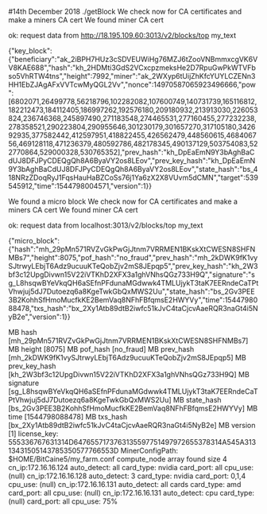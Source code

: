#14th December 2018
./getBlock
We check now for CA certificates and make a miners CA cert
We found miner CA cert

 ok: request data from http://18.195.109.60:3013/v2/blocks/top 
my_text 

 {"key_block":{"beneficiary":"ak_2iBPH7HUz3cSDVEUWiHg76MZJ6tZooVNBmmxcgVK6VV8KAE688","hash":"kh_2HDMti3GdS2VCxcpzmeksHe2D7RpuGwPkWTVFbso5VhRTW4tns","height":7992,"miner":"ak_2WXyp6tUijZhKfcYUYLCZENn3HH1EbZJAgAFxVVTcwMyQGL2Vv","nonce":14970587065923496666,"pow":[6802071,26499778,56218796,102282082,107600749,140731739,165116812,182212473,184112405,186997262,192576180,209180932,213913030,226053824,236746368,245897490,271183548,274465531,277160455,277232238,278358521,290223804,290955646,301230179,301657270,317105180,342692935,377582442,412597951,418822455,426562479,448560615,468406756,469128118,471236379,480592786,482178345,490137129,503754083,522770864,529000328,530765352],"prev_hash":"kh_DpEaEmN9Y3bAghBaCdUJ8DFJPyCDEQgQh8A6ByaVY2os8LEov","prev_key_hash":"kh_DpEaEmN9Y3bAghBaCdUJ8DFJPyCDEQgQh8A6ByaVY2os8LEov","state_hash":"bs_418NRzZDoqRyJ1FqsHauHaBZCoSs76j1Ya6zX2X8VUvm5dCMN","target":539545912,"time":1544798004571,"version":1}} 

We found a micro block 
We check now for CA certificates and make a miners CA cert
We found miner CA cert

 ok: request data from localhost:3013/v2/blocks/top 
my_text 

 {"micro_block":{"hash":"mh_29pMn571RVZvGkPwGjJtnm7VRRMEN1BKskXtCWESN8SHFNMBs7","height":8075,"pof_hash":"no_fraud","prev_hash":"mh_2kDWK9fK1vySJtrwyLEbjT6Adz9ucuuKTeQobZjv2mS8JEpqp5","prev_key_hash":"kh_2W3bf3c12UpgDivwn15V22iVTKhD2XFX3a1ghVNhsQGz733H9Q","signature":"sg_L8hsqwBYeVkqQH6aSEfnPFdunaMGdwwk4TMLUjykT3taK7EERndeCaTPtVhwjuj5dJ7Dutoezq6a8KgeTwkGbQxMWS2Uu","state_hash":"bs_2Gv3PEE3B2KohhSfHmoMucfkKE2BemVaq8NFhFBfqmsE2HWYVy","time":1544798088478,"txs_hash":"bx_2Xy1Atb89dtB2iwfc51kJvC4taCjcvAaeRQR3naGt4i5NyB2e","version":1}} 

MB hash [mh_29pMn571RVZvGkPwGjJtnm7VRRMEN1BKskXtCWESN8SHFNMBs7] 
MB height [8075] 
MB pof_hash [no_fraud] 
MB prev_hash [mh_2kDWK9fK1vySJtrwyLEbjT6Adz9ucuuKTeQobZjv2mS8JEpqp5] 
MB prev_key_hash [kh_2W3bf3c12UpgDivwn15V22iVTKhD2XFX3a1ghVNhsQGz733H9Q] 
MB signature [sg_L8hsqwBYeVkqQH6aSEfnPFdunaMGdwwk4TMLUjykT3taK7EERndeCaTPtVhwjuj5dJ7Dutoezq6a8KgeTwkGbQxMWS2Uu] 
MB state_hash [bs_2Gv3PEE3B2KohhSfHmoMucfkKE2BemVaq8NFhFBfqmsE2HWYVy] 
MB time [1544798088478] 
MB txs_hash [bx_2Xy1Atb89dtB2iwfc51kJvC4taCjcvAaeRQR3naGt4i5NyB2e] 
MB version [1] 
license_key: 555336767631314D6476557173763135597751497972655378314A545A31313431505143785350577766553D
MinerConfigPath: $HOME/BitCaine5/my_farm.conf
compute_node array found size 4
cn_ip:172.16.16.124
auto_detect: all
card_type: nvidia
card_port: all
cpu_use: (null)
cn_ip:172.16.16.128
auto_detect: 3
card_type: nvidia
card_port: 0,1,4
cpu_use: (null)
cn_ip:172.16.16.131
auto_detect: all cards
card_type: amd
card_port: all
cpu_use: (null)
cn_ip:172.16.16.131
auto_detect: cpu
card_type: (null)
card_port: all
cpu_use: 75%
